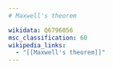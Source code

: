 ```yaml
---
# Maxwell's theorem

wikidata: Q6796056
msc_classification: 60
wikipedia_links:
  - "[[Maxwell's theorem]]"
---
```


